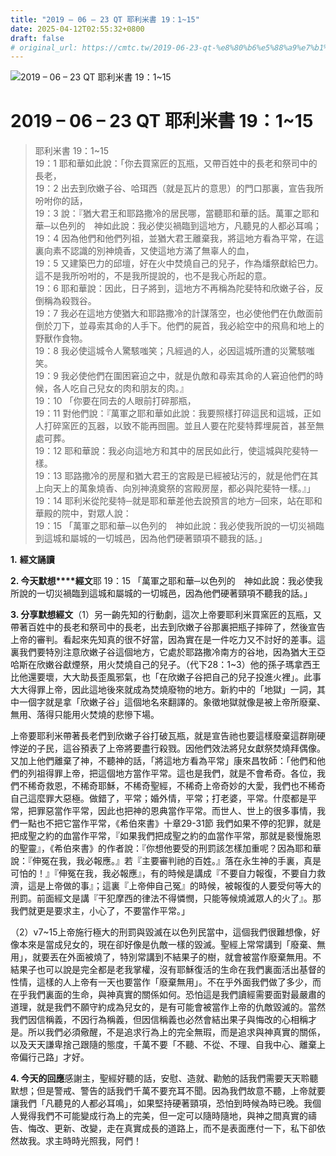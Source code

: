 ```yaml
---
title: "2019 – 06 – 23 QT 耶利米書 19：1~15"
date: 2025-04-12T02:55:32+0800
draft: false
# original_url: https://cmtc.tw/2019-06-23-qt-%e8%80%b6%e5%88%a9%e7%b1%b3%e6%9b%b8-19%ef%bc%9a115
---
```


![2019 – 06 – 23 QT 耶利米書 19：1\~15](/images/qt.jpg   "2019 – 06 – 23 QT 耶利米書 19：1\~15")

# 2019 – 06 – 23 QT 耶利米書 19：1\~15

> 耶利米書 19：1\~15  
> 19：1 耶和華如此說：「你去買窯匠的瓦瓶，又帶百姓中的長老和祭司中的長老，  
> 19：2 出去到欣嫩子谷、哈珥西（就是瓦片的意思）的門口那裏，宣告我所吩咐你的話，  
> 19：3 說：『猶大君王和耶路撒冷的居民哪，當聽耶和華的話。萬軍之耶和華─以色列的　神如此說：我必使災禍臨到這地方，凡聽見的人都必耳鳴；  
> 19：4 因為他們和他們列祖，並猶大君王離棄我，將這地方看為平常，在這裏向素不認識的別神燒香，又使這地方滿了無辜人的血，  
> 19：5 又建築巴力的邱壇，好在火中焚燒自己的兒子，作為燔祭獻給巴力。這不是我所吩咐的，不是我所提說的，也不是我心所起的意。  
> 19：6 耶和華說：因此，日子將到，這地方不再稱為陀斐特和欣嫩子谷，反倒稱為殺戮谷。  
> 19：7 我必在這地方使猶大和耶路撒冷的計謀落空，也必使他們在仇敵面前倒於刀下，並尋索其命的人手下。他們的屍首，我必給空中的飛鳥和地上的野獸作食物。  
> 19：8 我必使這城令人驚駭嗤笑；凡經過的人，必因這城所遭的災驚駭嗤笑。  
> 19：9 我必使他們在圍困窘迫之中，就是仇敵和尋索其命的人窘迫他們的時候，各人吃自己兒女的肉和朋友的肉。』  
> 19：10 「你要在同去的人眼前打碎那瓶，  
> 19：11 對他們說：『萬軍之耶和華如此說：我要照樣打碎這民和這城，正如人打碎窯匠的瓦器，以致不能再囫圇。並且人要在陀斐特葬埋屍首，甚至無處可葬。  
> 19：12 耶和華說：我必向這地方和其中的居民如此行，使這城與陀斐特一樣。  
> 19：13 耶路撒冷的房屋和猶大君王的宮殿是已經被玷污的，就是他們在其上向天上的萬象燒香、向別神澆奠祭的宮殿房屋，都必與陀斐特一樣。』」  
> 19：14 耶利米從陀斐特─就是耶和華差他去說預言的地方─回來，站在耶和華殿的院中，對眾人說：  
> 19：15 「萬軍之耶和華─以色列的　神如此說：我必使我所說的一切災禍臨到這城和屬城的一切城邑，因為他們硬著頸項不聽我的話。」

**1.** **經文誦讀**

**2. 今天默想****經文**耶 19：15 「萬軍之耶和華─以色列的　神如此說：我必使我所說的一切災禍臨到這城和屬城的一切城邑，因為他們硬著頸項不聽我的話。」

**3. 分享默想經文**（1）另一齣先知的行動劇，這次上帝要耶利米買窯匠的瓦瓶，又帶著百姓中的長老和祭司中的長老，出去到欣嫩子谷那裏把瓶子摔碎了，然後宣告上帝的審判。看起來先知真的很不好當，因為實在是一件吃力又不討好的差事。這裏我們要特別注意欣嫩子谷這個地方，它處於耶路撒冷南方的谷地，因為猶大王亞哈斯在欣嫩谷獻煙祭，用火焚燒自己的兒子。（代下28：1\~3）他的孫子瑪拿西王比他還要壞，大大助長歪風邪氣，也「在欣嫩子谷把自己的兒子投進火裡」。此事大大得罪上帝，因此這地後來就成為焚燒廢物的地方。新約中的「地獄」一詞，其中一個字就是拿「欣嫩子谷」這個地名來翻譯的。象徵地獄就像是被上帝所廢棄、無用、落得只能用火焚燒的悲慘下場。

上帝要耶利米帶著長老們到欣嫩子谷打破瓦瓶，就是宣告祂也要這樣廢棄這群剛硬悖逆的子民，這谷預表了上帝將要盡行殺戮。因他們效法將兒女獻祭焚燒拜偶像。又加上他們離棄了神，不聽神的話，「將這地方看為平常」康來昌牧師：「他們和他們的列祖得罪上帝，把這個地方當作平常。這也是我們，就是不會希奇。各位，我們不稀奇救恩，不稀奇耶穌，不稀奇聖經，不稀奇上帝奇妙的大愛，我們也不稀奇自己這麼罪大惡極。做錯了，平常；婚外情，平常；打老婆，平常。什麼都是平常，把罪惡當作平常，因此也把神的恩典當作平常。而世人、世上的很多事情，我們一點也不把它當作平常，《希伯來書》十章29-31節 我們如果不停的犯罪，就是把成聖之約的血當作平常，『如果我們把成聖之約的血當作平常，那就是褻慢施恩的聖靈』，《希伯來書》的作者說：『你想他要受的刑罰該怎樣加重呢？因為耶和華說：『伸冤在我，我必報應。』若『主要審判祂的百姓。』落在永生神的手裏，真是可怕的！』『伸冤在我，我必報應』，有的時候是講成『不要自力報復，不要自力救濟，這是上帝做的事』；這裏『上帝伸自己冤』的時候，被報復的人要受何等大的刑罰。前面經文是講『干犯摩西的律法不得憐憫，只能等候燒滅眾人的火了』。那我們就更是要求主，小心了，不要當作平常。」

（2）v7\~15上帝施行極大的刑罰與毀滅在以色列民當中，這個我們很難想像，好像本來是當成兒女的，現在卻好像是仇敵一樣的毀滅。聖經上常常講到「廢棄、無用」，就要丟在外面被燒了，特別常講到不結果子的樹，就會被當作廢棄無用。不結果子也可以說是完全都是老我掌權，沒有耶穌復活的生命在我們裏面活出基督的性情，這樣的人上帝有一天也要當作「廢棄無用」。不在乎外面我們做了多少，而在乎我們裏面的生命，與神真實的關係如何。恐怕這是我們讀經需要面對最嚴肅的道理，就是我們不願守約成為兒女的，是有可能會被當作上帝的仇敵毀滅的。當然我們因信稱義，不因行為稱義，但因信稱義也必然會結出果子與悔改的心相稱才是。所以我們必須儆醒，不是追求行為上的完全無瑕，而是追求與神真實的關係，以及天天謙卑捨己跟隨的態度，千萬不要「不聽、不從、不理、自我中心、離棄上帝偏行己路」才好。

**4. 今天的回應**感謝主，聖經好聽的話，安慰、造就、勸勉的話我們需要天天聆聽默想；但是警戒、警告的話我們千萬不要充耳不聞。因為我們故意不聽，上帝就要讓我們「凡聽見的人都必耳鳴」，如果堅持硬著頸項，恐怕到時候為時已晚。我個人覺得我們不可能變成行為上的完美，但一定可以隨時隨地，與神之間真實的禱告、悔改、更新、改變，走在真實成長的道路上，而不是表面應付一下，私下卻依然故我。求主時時光照我，阿們！